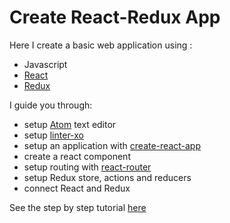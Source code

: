 # Create React-Redux App

Here I create a basic web application using :

* Javascript
* [React](https://facebook.github.io/react/)
* [Redux](http://redux.js.org/)

I guide you through:

* setup [Atom](https://atom.io/) text editor
* setup [linter-xo](https://github.com/sindresorhus/xo)
* setup an application with [create-react-app](https://github.com/facebookincubator/create-react-app)
* create a react component
* setup routing with [react-router](https://github.com/ReactTraining/react-router)
* setup Redux store, actions and reducers
* connect React and Redux

See the step by step tutorial [here](https://github.com/mhebrard/react-redux-app/wiki)
